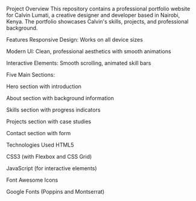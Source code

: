 
Project Overview
This repository contains a professional portfolio website for Calvin Lumati, a creative designer and developer based in Nairobi, Kenya. The portfolio showcases Calvin's skills, projects, and professional background.

Features
Responsive Design: Works on all device sizes

Modern UI: Clean, professional aesthetics with smooth animations

Interactive Elements: Smooth scrolling, animated skill bars

Five Main Sections:

Hero section with introduction

About section with background information

Skills section with progress indicators

Projects section with case studies

Contact section with form

Technologies Used
HTML5

CSS3 (with Flexbox and CSS Grid)

JavaScript (for interactive elements)

Font Awesome Icons

Google Fonts (Poppins and Montserrat)

